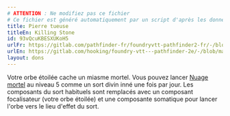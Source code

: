 ```yaml
---
# ATTENTION : Ne modifiez pas ce fichier
# Ce fichier est généré automatiquement par un script d'après les données du module Foundry VTT officiel et de sa traduction
title: Pierre tueuse
titleEn: Killing Stone
id: 93vQcuKBESXUKoH5
urlFr: https://gitlab.com/pathfinder-fr/foundryvtt-pathfinder2-fr/-/blob/master/data/feats/93vQcuKBESXUKoH5.htm
urlEn: https://gitlab.com/hooking/foundry-vtt---pathfinder-2e/-/blob/master/packs/data/feats.db/killing-stone.json
layout: dons
---
```

Votre orbe étoilée cache un miasme mortel. Vous pouvez lancer [Nuage mortel](../sorts/nuage-mortel.md) au niveau 5 comme un sort divin inné une fois par jour. Les composants du sort habituels sont remplacés  avec un composant focalisateur (votre orbe étoilée) et une composante somatique pour lancer l'orbe vers le lieu d'effet du sort.
